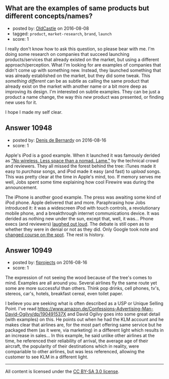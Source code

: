 ## What are the examples of same products but different concepts/names?

- posted by: [OldCastle](https://stackexchange.com/users/8860777/oldcastle) on 2016-08-08
- tagged: `product`, `market-research`, `brand`, `launch`
- score: 1

I really don't know how to ask this question, so please bear with me. I'm doing some research on companies that succeed launching products/services that already existed on the market, but using a different approach/perception. What I'm looking for are examples of companies that didn't come up with something new. Instead, they launched something that was already established on the market, but they did some tweak. This *something different* can be as subtle as calling the same product that already exist on the market with another name or a bit more deep as improving its design. I'm interested on subtle examples. They can be just a product a name change, the way this *new* product was presented, or finding new uses for it. 

I hope I made my self clear.


## Answer 10948

- posted by: [Denis de Bernardy](https://stackexchange.com/users/182468/denis-de-bernardy) on 2016-08-16
- score: 1

Apple's iPod is a good example. When it launched it was famously derided as ["No wireless. Less space than a nomad. Lame."](https://slashdot.org/story/01/10/23/1816257/apple-releases-ipod) by the technical crowd and reviewers. They all missed the forest behind the tree: iTunes made it easy to _purchase_ songs, and iPod made it easy (and fast) to _upload_ songs. This was pretty clear at the time in Apple's mind, too. If memory serves me well, Jobs spent some time explaining how cool Firewire was during the announcement.

The iPhone is another good example. The press was awaiting some kind of iPod phone. Apple delivered that and more. Paraphrasing how Jobs introduced it: it was a widescreen iPod with touch controls, a revolutionary mobile phone, and a breakthrough internet communications device. It was derided as nothing new under the sun, except that, well, it was... Phone execs (and reviewers) [laughed out loud](http://www.loopinsight.com/2012/06/29/iphone-turns-5-here-are-the-naysayers/). The debate is still open as to whether they were in denial or not as they did. Only Google took note and [changed course on the spot](http://www.cultofmac.com/145083/what-phones-looked-like-before-and-after-the-iphone-transformed-the-industry-image/). The rest is history.


## Answer 10949

- posted by: [fiprojects](https://stackexchange.com/users/5370155/fiprojects) on 2016-08-16
- score: 1

The expression of not seeing the wood because of the tree's comes to mind. Examples are all around you. Several airlines fly the same route yet some are more successful than others. Think pop drinks, cell phones, tv's, stereos, car's, hotels, breakfast cereal, even toilet paper.

I believe you are seeking what is often described as a USP or Unique Selling Point. I've read https://www.amazon.de/Confessions-Advertising-Man-David-Ogilvy/dp/190491537X and David Ogilvy goes into some great detail (with examples) on this. He points out when he had the KLM account and he makes clear that airlines are, for the most part offering same service but he packaged them (as it were, via marketing) in a different light which results in an increase in sales... In this example, he said unlike other airlines at the time, he referenced their reliability of arrival, the average age of their aircraft, the popularity of their destinations which in reality, were compariable to other airlines, but was less referenced, allowing the customer to see KLM in a different light.



---

All content is licensed under the [CC BY-SA 3.0 license](https://creativecommons.org/licenses/by-sa/3.0/).
